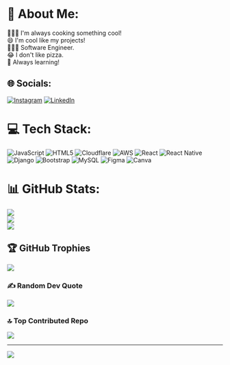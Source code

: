 # 💫 About Me:
👨🏾‍🍳 I'm always cooking something cool!<br>😄 I'm cool like my projects!<br>👨🏾‍🎓 Software Engineer.<br>😂 I don't like pizza.<br>📝 Always learning!


## 🌐 Socials:
[![Instagram](https://img.shields.io/badge/Instagram-%23E4405F.svg?logo=Instagram&logoColor=white)](https://instagram.com/_tylii) [![LinkedIn](https://img.shields.io/badge/LinkedIn-%230077B5.svg?logo=linkedin&logoColor=white)](https://www.linkedin.com/in/jean-de-dieu-muhirwa-harerimana-215551262/) 

# 💻 Tech Stack:
![JavaScript](https://img.shields.io/badge/javascript-%23323330.svg?style=plastic&logo=javascript&logoColor=%23F7DF1E) ![HTML5](https://img.shields.io/badge/html5-%23E34F26.svg?style=plastic&logo=html5&logoColor=white) ![Cloudflare](https://img.shields.io/badge/Cloudflare-F38020?style=plastic&logo=Cloudflare&logoColor=white) ![AWS](https://img.shields.io/badge/AWS-%23FF9900.svg?style=plastic&logo=amazon-aws&logoColor=white) ![React](https://img.shields.io/badge/react-%2320232a.svg?style=plastic&logo=react&logoColor=%2361DAFB) ![React Native](https://img.shields.io/badge/react_native-%2320232a.svg?style=plastic&logo=react&logoColor=%2361DAFB) ![Django](https://img.shields.io/badge/django-%23092E20.svg?style=plastic&logo=django&logoColor=white) ![Bootstrap](https://img.shields.io/badge/bootstrap-%238511FA.svg?style=plastic&logo=bootstrap&logoColor=white) ![MySQL](https://img.shields.io/badge/mysql-4479A1.svg?style=plastic&logo=mysql&logoColor=white) ![Figma](https://img.shields.io/badge/figma-%23F24E1E.svg?style=plastic&logo=figma&logoColor=white) ![Canva](https://img.shields.io/badge/Canva-%2300C4CC.svg?style=plastic&logo=Canva&logoColor=white)
# 📊 GitHub Stats:
![](https://github-readme-stats.vercel.app/api?username=JDMUHIRWA&theme=neon&hide_border=false&include_all_commits=false&count_private=false)<br/>
![](https://github-readme-streak-stats.herokuapp.com/?user=JDMUHIRWA&theme=neon&hide_border=false)<br/>
![](https://github-readme-stats.vercel.app/api/top-langs/?username=JDMUHIRWA&theme=neon&hide_border=false&include_all_commits=false&count_private=false&layout=compact)

## 🏆 GitHub Trophies
![](https://github-profile-trophy.vercel.app/?username=JDMUHIRWA&theme=radical&no-frame=false&no-bg=false&margin-w=4)

### ✍️ Random Dev Quote
![](https://quotes-github-readme.vercel.app/api?type=horizontal&theme=radical)

### 🔝 Top Contributed Repo
![](https://github-contributor-stats.vercel.app/api?username=JDMUHIRWA&limit=5&theme=radical&combine_all_yearly_contributions=true)

---
[![](https://visitcount.itsvg.in/api?id=JDMUHIRWA&icon=2&color=0)](https://visitcount.itsvg.in)

<!-- Proudly created with GPRM ( https://gprm.itsvg.in ) -->
